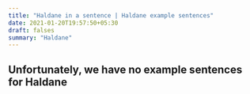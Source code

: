 ```yaml
---
title: "Haldane in a sentence | Haldane example sentences"
date: 2021-01-20T19:57:50+05:30
draft: falses
summary: "Haldane"
---
```

## Unfortunately, we have no example sentences for Haldane                 
